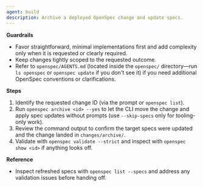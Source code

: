 ```yaml
---
agent: build
description: Archive a deployed OpenSpec change and update specs.
---
```


<!-- OPENSPEC:START -->
**Guardrails**
- Favor straightforward, minimal implementations first and add complexity only when it is requested or clearly required.
- Keep changes tightly scoped to the requested outcome.
- Refer to `openspec/AGENTS.md` (located inside the `openspec/` directory—run `ls openspec` or `openspec update` if you don't see it) if you need additional OpenSpec conventions or clarifications.

**Steps**
1. Identify the requested change ID (via the prompt or `openspec list`).
2. Run `openspec archive <id> --yes` to let the CLI move the change and apply spec updates without prompts (use `--skip-specs` only for tooling-only work).
3. Review the command output to confirm the target specs were updated and the change landed in `changes/archive/`.
4. Validate with `openspec validate --strict` and inspect with `openspec show <id>` if anything looks off.

**Reference**
- Inspect refreshed specs with `openspec list --specs` and address any validation issues before handing off.
<!-- OPENSPEC:END -->
